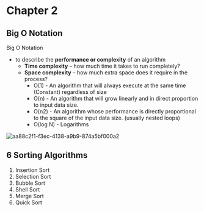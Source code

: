 # Chapter 2
## Big O Notation
Big O Notation
- to describe the __performance or complexity__ of an algorithm
  - __Time complexity__ – how much time it takes to run completely?
  - __Space complexity__ – how much extra space does it require in the process?
    - O(1) - An algorithm that will always execute at the same time (Constant) regardless of size
    - O(n) - An algorithm that will grow linearly and in direct proportion to input data size.
    - O(n2) - An algorithm whose performance is directly proportional to the square of the input data size. (usually nested loops)
    - O(log N) - Logarithms

![aa88c2f1-f3ec-4138-a9b9-874a5bf000a2](https://github.com/wtxd1234/Data-Structures-and-Algorithms/assets/41671135/3155b58e-40f8-4c4c-86f8-798484791a92)

## 6 Sorting Algorithms 

1. Insertion Sort
2. Selection Sort
3. Bubble Sort
4. Shell Sort
5. Merge Sort
6. Quick Sort